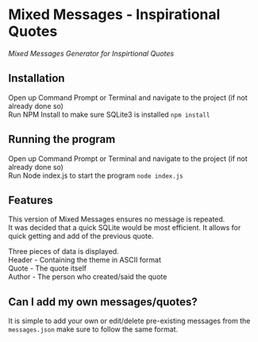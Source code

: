 # Mixed Messages - Inspirational Quotes
*Mixed Messages Generator for Inspirtional Quotes*

## Installation
Open up Command Prompt or Terminal and navigate to the project (if not already done so)\
Run NPM Install to make sure SQLite3 is installed `npm install`

## Running the program
Open up Command Prompt or Terminal and navigate to the project (if not already done so)\
Run Node index.js to start the program `node index.js`

## Features
This version of Mixed Messages ensures no message is repeated.\
It was decided that a quick SQLite would be most efficient. It allows for quick getting and add of the previous quote.

Three pieces of data is displayed.\
Header - Containing the theme in ASCII format\
Quote - The quote itself\
Author - The person who created/said the quote

## Can I add my own messages/quotes?
It is simple to add your own or edit/delete pre-existing messages from the `messages.json` make sure to follow the same format.
